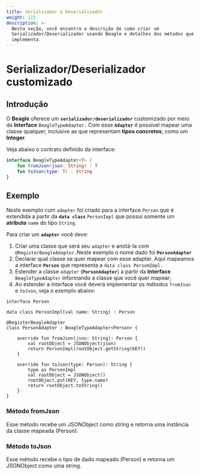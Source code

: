 ```yaml
---
title: Serializador & Deserializador
weight: 123
description: >-
  Nesta seção, você encontra a descrição de como criar um
  Serializador/Deserializador usando Beagle e detalhes dos métodos que ele
  implementa.
---
```


# Serializador/Deserializador customizado

## Introdução

O **Beagle** oferece um **`serializador/deserializador`** customizado por meio da **Interface** `BeagleTypeAdapter.` Com esse **`Adapter`** é possível mapear uma classe qualquer, inclusive as que representam **tipos concretos**, como um **Integer**. 

Veja abaixo o contrato definido da interface:

```kotlin
interface BeagleTypeAdapter<T> {
    fun fromJson(json: String) : T
    fun toJson(type: T) : String
}
```

## Exemplo

Neste exemplo cum `adapter` foi criado para a interface `Person` que é extendida a partir da **`data class`** `PersonImpl` que possui somente um **atributo** `name` do tipo `String`. 

Para criar um **`adapter`** você deve:

1. Criar uma classe que será seu `adapter` e anotá-la com `@RegisterBeagleAdapter.`Neste exemplo o nome dado foi **`PersonAdapter`**
2. Declarar qual classe se quer mapear com esse adapter. Aqui mapeamos a interface **`Person`** que representa a `data class PersomImpl.`
3. Estender a classe `adapter` \(**`PersonAdapter`**\) a partir da **Interface** `BeagleTypeAdapter` informando a classe que você quer mapear;
4. Ao estender a interface você deverá implementar os métodos `fromJson` e `toJson`, veja o exemplo abaixo:

```text
interface Person

data class PersonImpl(val name: String) : Person

@RegisterBeagleAdapter
class PersonAdapter : BeagleTypeAdapter<Person> {

    override fun fromJson(json: String): Person {
        val rootObject = JSONObject(json)
        return PersonImpl(rootObject.getString(KEY))
    }

    override fun toJson(type: Person): String {
        type as PersonImpl
        val rootObject = JSONObject()
        rootObject.put(KEY, type.name)
        return rootObject.toString()
    }
}
```

### Método fromJson

Esse método recebe um JSONObject como string e retorna uma instância da classe mapeada \(Person\).

### Método toJson

Esse método recebe o tipo de dado mapeado \(Person\) e retorna um JSONObject como uma string.

